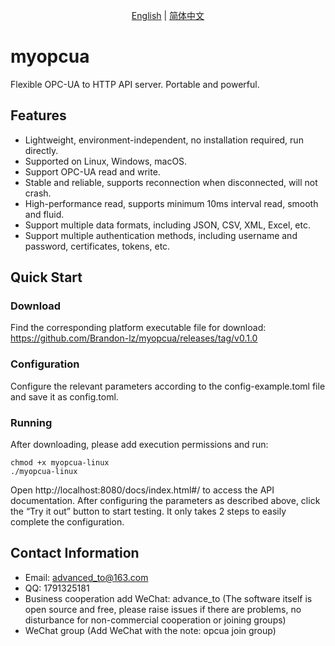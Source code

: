 <div align="center">
<p align="center">
  <a href="./README.md">English</a> |
  <a href="./README-zh.md">简体中文</a> 
</p>
</div>

# myopcua
Flexible OPC-UA to HTTP API server. Portable and powerful.

## Features
- Lightweight, environment-independent, no installation required, run directly.
- Supported on Linux, Windows, macOS.
- Support OPC-UA read and write.
- Stable and reliable, supports reconnection when disconnected, will not crash.
- High-performance read, supports minimum 10ms interval read, smooth and fluid.
- Support multiple data formats, including JSON, CSV, XML, Excel, etc.
- Support multiple authentication methods, including username and password, certificates, tokens, etc.
## Quick Start
### Download
Find the corresponding platform executable file for download: https://github.com/Brandon-lz/myopcua/releases/tag/v0.1.0

### Configuration
Configure the relevant parameters according to the config-example.toml file and save it as config.toml.

### Running
After downloading, please add execution permissions and run:
```shell
chmod +x myopcua-linux
./myopcua-linux
```
Open http://localhost:8080/docs/index.html#/ to access the API documentation. After configuring the parameters as described above, click the “Try it out” button to start testing. It only takes 2 steps to easily complete the configuration.

## Contact Information
- Email: advanced_to@163.com
- QQ: 1791325181
- Business cooperation add WeChat: advance_to (The software itself is open source and free, please raise issues if there are problems, no disturbance for non-commercial cooperation or joining groups)
- WeChat group (Add WeChat with the note: opcua join group)